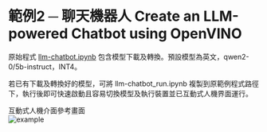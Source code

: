 # 範例2 ─ 聊天機器人 Create an LLM-powered Chatbot using OpenVINO  

原始程式 [llm-chatbot.ipynb](https://github.com/openvinotoolkit/openvino_notebooks/blob/latest/notebooks/llm-chatbot/llm-chatbot.ipynb)  包含模型下載及轉換。預設模型為英文，qwen2-0/5b-instruct，INT4。  

若已有下載及轉換好的模型，可將  llm-chatbot_run.ipynb 複製到原範例程式路徑下，執行後即可快速啟動且容易切換模型及執行裝置並已互動式人機界面運行。  

互動式人機介面參考畫面  
![example](https://user-images.githubusercontent.com/29454499/255799218-611e7189-8979-4ef5-8a80-5a75e0136b50.png)

